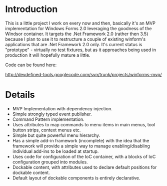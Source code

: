 # Introduction #

This is a little project I work on every now and then, basically it's an MVP implementation for Windows Forms 2.0 leveraging the goodness of the Windsor container.  It targets the .Net Framework 2.0 (rather then 3.5) because I plan to use it to restructure a couple of existing winform's applications that are .Net Framework 2.0 only.  It's current status is "prototype" - virtually no test fixtures, but as it approaches being used in production it will hopefully mature a little.

Code can be found here:

http://devdefined-tools.googlecode.com/svn/trunk/projects/winforms-mvp/

# Details #

  * MVP Implementation with dependency injection.
  * Simple strongly typed event publisher.
  * Command Pattern implementation.
  * Uses attributes to map commands to menu items in main menus, tool button strips, context menus etc.
  * Simple but quite powerful menu hierarchy.
  * Has a simple add-in framework (incomplete) with the idea that the framework will provide a simple way to manage enabling/disabling individual add-ins to be loaded at startup.
  * Uses code for configuration of the IoC container, with a blocks of IoC configuration grouped into modules.
  * Dockable content, with attributes used to declare default positions for dockable content.
  * Default layout of dockable components is entirely declarative.